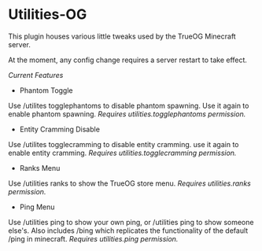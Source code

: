 # Utilities-OG

This plugin houses various little tweaks used by the TrueOG Minecraft server.

At the moment, any config change requires a server restart to take effect.

*Current Features*

- Phantom Toggle

Use /utilites togglephantoms to disable phantom spawning. Use it again to enable phantom spawning.
*Requires utilities.togglephantoms permission.*

- Entity Cramming Disable

Use /utilites togglecramming to disable entity cramming. use it again to enable entity cramming.
*Requires utilities.togglecramming permission.*

- Ranks Menu

Use /utilities ranks to show the TrueOG store menu.
*Requires utilities.ranks permission.*

- Ping Menu

Use /utilities ping to show your own ping, or /utilities ping <player> to show someone else's.
Also includes /bing which replicates the functionality of the default /ping in minecraft.
*Requires utilities.ping permission.*